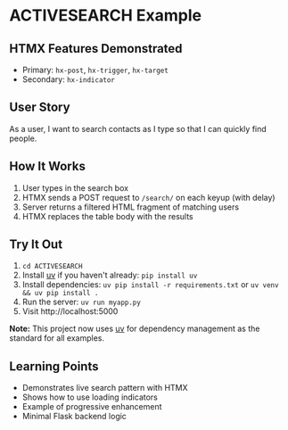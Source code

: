 # ACTIVESEARCH Example

## HTMX Features Demonstrated
- Primary: `hx-post`, `hx-trigger`, `hx-target`
- Secondary: `hx-indicator`

## User Story
As a user, I want to search contacts as I type so that I can quickly find people.

## How It Works
1. User types in the search box
2. HTMX sends a POST request to `/search/` on each keyup (with delay)
3. Server returns a filtered HTML fragment of matching users
4. HTMX replaces the table body with the results

## Try It Out
1. `cd ACTIVESEARCH`
2. Install [uv](https://github.com/astral-sh/uv) if you haven't already: `pip install uv`
3. Install dependencies: `uv pip install -r requirements.txt` or `uv venv && uv pip install .`
4. Run the server: `uv run myapp.py`
5. Visit http://localhost:5000

**Note:** This project now uses [uv](https://github.com/astral-sh/uv) for dependency management as the standard for all examples.

## Learning Points
- Demonstrates live search pattern with HTMX
- Shows how to use loading indicators
- Example of progressive enhancement
- Minimal Flask backend logic